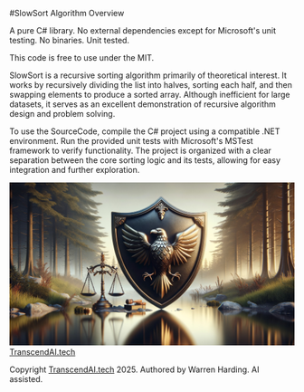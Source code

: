 #SlowSort Algorithm Overview

A pure C# library. No external dependencies except for Microsoft's unit testing. No binaries. Unit tested.

This code is free to use under the MIT.

SlowSort is a recursive sorting algorithm primarily of theoretical interest. It works by recursively dividing the list into halves, sorting each half, and then swapping elements to produce a sorted array. Although inefficient for large datasets, it serves as an excellent demonstration of recursive algorithm design and problem solving.

To use the SourceCode, compile the C# project using a compatible .NET environment. Run the provided unit tests with Microsoft's MSTest framework to verify functionality. The project is organized with a clear separation between the core sorting logic and its tests, allowing for easy integration and further exploration.

![AI Image](aiimage.jpg)
[TranscendAI.tech](https://TranscendAI.tech)<br>

Copyright [TranscendAI.tech](https://TranscendAI.tech) 2025.
Authored by Warren Harding. AI assisted.